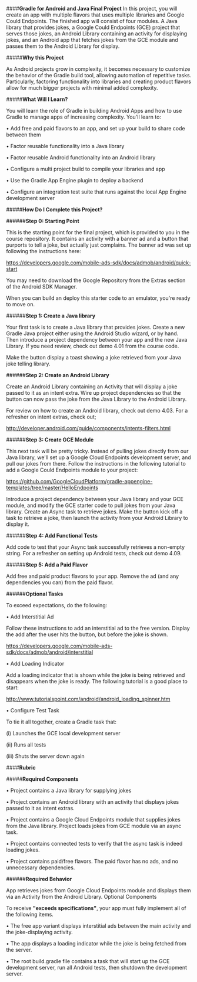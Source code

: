 ####**Gradle for Android and Java Final Project**
In this project, you will create an app with multiple flavors that uses multiple libraries and Google Could Endpoints. The finished app will consist of four modules. A Java library that provides jokes, a Google Could Endpoints (GCE) project that serves those jokes, an Android Library containing an activity for displaying jokes, and an Android app that fetches jokes from the GCE module and passes them to the Android Library for display.

#####**Why this Project**

As Android projects grow in complexity, it becomes necessary to customize the behavior of the Gradle build tool, allowing automation of repetitive tasks. Particularly, factoring functionality into libraries and creating product flavors allow for much bigger projects with minimal added complexity.

#####**What Will I Learn?**

You will learn the role of Gradle in building Android Apps and how to use Gradle to manage apps of increasing complexity. You'll learn to:

  •	Add free and paid flavors to an app, and set up your build to share code between them

  •	Factor reusable functionality into a Java library

  •	Factor reusable Android functionality into an Android library

  •	Configure a multi project build to compile your libraries and app

  •	Use the Gradle App Engine plugin to deploy a backend

  •	Configure an integration test suite that runs against the local App Engine development server


#####**How Do I Complete this Project?**

######**Step 0: Starting Point**

This is the starting point for the final project, which is provided to you in the course repository. It contains an activity with a banner ad and a button that purports to tell a joke, but actually just complains. The banner ad was set up following the instructions here:

https://developers.google.com/mobile-ads-sdk/docs/admob/android/quick-start

You may need to download the Google Repository from the Extras section of the Android SDK Manager.

When you can build an deploy this starter code to an emulator, you're ready to move on.

######**Step 1: Create a Java library**

Your first task is to create a Java library that provides jokes. Create a new Gradle Java project either using the Android Studio wizard, or by hand. Then introduce a project dependency between your app and the new Java Library. If you need review, check out demo 4.01 from the course code.

Make the button display a toast showing a joke retrieved from your Java joke telling library.

######**Step 2: Create an Android Library**

Create an Android Library containing an Activity that will display a joke passed to it as an intent extra. Wire up project dependencies so that the button can now pass the joke from the Java Library to the Android Library.

For review on how to create an Android library, check out demo 4.03. For a refresher on intent extras, check out;

http://developer.android.com/guide/components/intents-filters.html

######**Step 3: Create GCE Module**

This next task will be pretty tricky. Instead of pulling jokes directly from our Java library, we'll set up a Google Cloud Endpoints development server, and pull our jokes from there. Follow the instructions in the following tutorial to add a Google Could Endpoints module to your project:

https://github.com/GoogleCloudPlatform/gradle-appengine-templates/tree/master/HelloEndpoints

Introduce a project dependency between your Java library and your GCE module, and modify the GCE starter code to pull jokes from your Java library. Create an Async task to retrieve jokes. Make the button kick off a task to retrieve a joke, then launch the activity from your Android Library to display it.

######**Step 4: Add Functional Tests**

Add code to test that your Async task successfully retrieves a non-empty string. For a refresher on setting up Android tests, check out demo 4.09.

######**Step 5: Add a Paid Flavor**

Add free and paid product flavors to your app. Remove the ad (and any dependencies you can) from the paid flavor.

######**Optional Tasks**

To exceed expectations, do the following:

  • Add Interstitial Ad

Follow these instructions to add an interstitial ad to the free version. Display the add after the user hits the button, but before the joke is shown.

https://developers.google.com/mobile-ads-sdk/docs/admob/android/interstitial

  • Add Loading Indicator

Add a loading indicator that is shown while the joke is being retrieved and disappears when the joke is ready. The following tutorial is a good place to start:

http://www.tutorialspoint.com/android/android_loading_spinner.htm

  • Configure Test Task

To tie it all together, create a Gradle task that:

   (i)	Launches the GCE local development server

   (ii)	Runs all tests

   (iii)	Shuts the server down again

####**Rubric**

#####**Required Components**

  •	Project contains a Java library for supplying jokes
  
  •	Project contains an Android library with an activity that displays jokes passed to it as intent extras.
  
  •	Project contains a Google Cloud Endpoints module that supplies jokes from the Java library. Project loads jokes from GCE module via an async task.
  
  •	Project contains connected tests to verify that the async task is indeed loading jokes.
  
  •	Project contains paid/free flavors. The paid flavor has no ads, and no unnecessary dependencies.


######**Required Behavior**

App retrieves jokes from Google Cloud Endpoints module and displays them via an Activity from the Android Library.
Optional Components

To receive **"exceeds specifications"**, your app must fully implement all of the following items.

  •	The free app variant displays interstitial ads between the main activity and the joke-displaying activity.
  
  •	The app displays a loading indicator while the joke is being fetched from the server.
  
  •	The root build.gradle file contains a task that will start up the GCE development server, run all Android tests, then shutdown the development server.

